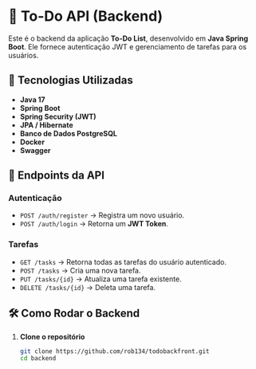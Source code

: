 # 📝 To-Do API (Backend)

Este é o backend da aplicação **To-Do List**, desenvolvido em **Java Spring Boot**. Ele fornece autenticação JWT e gerenciamento de tarefas para os usuários.

## 🚀 Tecnologias Utilizadas
- **Java 17**
- **Spring Boot**
- **Spring Security (JWT)**
- **JPA / Hibernate**
- **Banco de Dados PostgreSQL**
- **Docker**
- **Swagger**


## 📌 Endpoints da API

### **Autenticação**
- `POST /auth/register` → Registra um novo usuário.
- `POST /auth/login` → Retorna um **JWT Token**.

### **Tarefas**
- `GET /tasks` → Retorna todas as tarefas do usuário autenticado.
- `POST /tasks` → Cria uma nova tarefa.
- `PUT /tasks/{id}` → Atualiza uma tarefa existente.
- `DELETE /tasks/{id}` → Deleta uma tarefa.

## 🛠️ Como Rodar o Backend

1. **Clone o repositório**  
   ```sh
   git clone https://github.com/rob134/todobackfront.git
   cd backend
